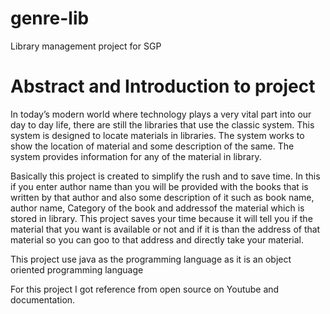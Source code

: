 # genre-lib
Library management project for SGP
# Abstract and Introduction to project


In today’s modern world where technology plays a very vital part into our day to day life, there are still the libraries that use the classic system. This system is designed to locate materials in libraries. The system works to show the location of material and some description of the same. The system provides information for any of the material in library. 

Basically this project is created to simplify the rush and to save time. In this if you enter author name than you will be provided with the books that is written by that author and also some description of it such as book name, author name, Category of the book and addressof the material which is stored in library. This project saves your time because it will tell you if the material that you want is available or not and if it is than the address of that material so you can goo to that address and directly take your material.

This project use java as the programming language as it is an object oriented programming language

For this project I got reference from open source on Youtube and documentation.
